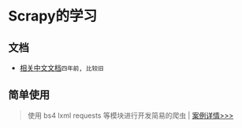# Scrapy的学习

## 文档
- [相关中文文档](https://github.com/marchtea/scrapy_doc_chs)`四年前, 比较旧`

## 简单使用
> 使用 bs4 lxml requests 等模块进行开发简易的爬虫 | [案例详情>>>](https://github.com/Kuangcp/PythonLearn/tree/master/learning/Spider/scrpy_learn/55156)


